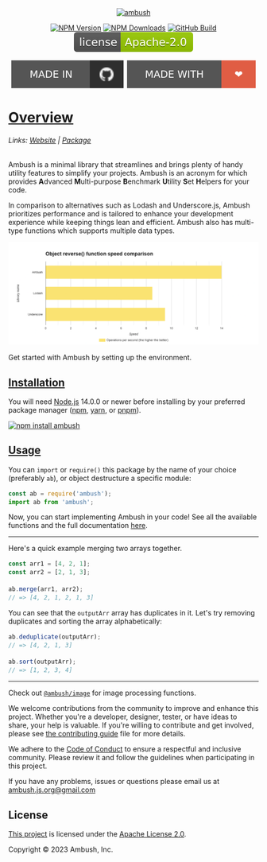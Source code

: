 <div align="center">
    <a href="https://npmjs.com/package/ambush"><img src="https://i.ibb.co/QHbxhTC/ambush-high-resolution-logo-1.png" width="500" alt="ambush" /></a>
    <p>
        <a href="https://www.npmjs.com/package/ambush"><img src="https://img.shields.io/npm/v/ambush" alt="NPM Version"></a>
        <a href="https://www.npmjs.com/package/ambush"><img src="https://img.shields.io/npm/dt/ambush" alt="NPM Downloads"></a>
        <a href="https://github.com/ambushjs/ambush/actions/workflows/tests.yml"><img src="https://img.shields.io/github/actions/workflow/status/ambushjs/ambush/tests.yml" alt="GitHub Build"></a>
        <a href="https://www.apache.org/licenses/LICENSE-2.0"><img src="https://raw.githubusercontent.com/ambushjs/ambush/main/assets/license.svg" alt="GitHub License"></a>
    </p>
    <a href="https://github.com/ambushjs/ambush"><img src="https://raw.githubusercontent.com/ambushjs/ambush/main/assets/github.svg" alt="Made in GitHub"></a>
    <a href="https://github.com/ambushjs/ambush"><img src="https://raw.githubusercontent.com/ambushjs/ambush/main/assets/love.svg" alt="Made with Love"></a>
</div>

<h1>
    <a href="https://ambush.js.org/category/getting-started">Overview</a>
</h1>

<h6>
    Links:
    <a href="https://ambush.js.org">Website</a> |
    <a href="https://npmjs.com/package/ambush">Package</a>
</h6>

Ambush is a minimal library that streamlines and brings plenty of handy utility features to simplify your projects. Ambush is an acronym for which provides **A**dvanced **M**ulti-purpose **B**enchmark **U**tility **S**et **H**elpers for your code.

In comparison to alternatives such as Lodash and Underscore.js, Ambush prioritizes performance and is tailored to enhance your development experience while keeping things lean and efficient. Ambush also has multi-type functions which supports multiple data types.

<img width="550px" src="https://raw.githubusercontent.com/ambushjs/ambush/main/assets/bar.png"></img>

Get started with Ambush by setting up the environment.

<h2>
    <a href="https://ambush.js.org/docs/getting-started/install">Installation</a>
</h2>

You will need [Node.js](https://nodejs.org) 14.0.0 or newer before installing by your preferred package manager ([npm](https://npmjs.com), [yarn](https://yarnpkg.com), or [pnpm](https://pnpm.io)).

<a href="https://npmjs.com/package/ambush">
    <img src="https://nodei.co/npm/ambush.png?mini=true" alt="npm install ambush" />
</a>

<h2>
    <a href="https://ambush.js.org/docs/getting-started/usage">Usage</a>
</h2>

You can `import` or `require()` this package by the name of your choice (preferably `ab`), or object destructure a specific module:

```js
const ab = require('ambush');
import ab from 'ambush';
```

Now, you can start implementing Ambush in your code! See all the available functions and the full documentation [here](https://ambush.js.org).

---

Here's a quick example merging two arrays together.

```js
const arr1 = [4, 2, 1];
const arr2 = [2, 1, 3];

ab.merge(arr1, arr2);
// => [4, 2, 1, 2, 1, 3]
```

You can see that the `outputArr` array has duplicates in it. Let's try removing duplicates and sorting the array alphabetically:

```js
ab.deduplicate(outputArr);
// => [4, 2, 1, 3]

ab.sort(outputArr);
// => [1, 2, 3, 4]
```

---

Check out <a href="https://npmjs.com/package/@ambush/image">`@ambush/image`</a> for image processing functions.

We welcome contributions from the community to improve and enhance this project. Whether you're a developer, designer, tester, or have ideas to share, your help is valuable. If you're willing to contribute and get involved, please see [the contributing guide](https://github.com/ambushjs/ambush/tree/main/CONTRIBUTING.md) file for more details.

We adhere to the [Code of Conduct](https://github.com/ambushjs/ambush/tree/main/CODE_OF_CONDUCT.md) to ensure a respectful and inclusive community. Please review it and follow the guidelines when participating in this project.

If you have any problems, issues or questions please email us at [ambush.js.org@gmail.com](mailto:ambush.js.org@gmail.com)

## License

[This project](https://github.com/ambushjs/ambush/blob/main/LICENSE) is licensed under the [Apache License 2.0](https://apache.org/licenses/LICENSE-2.0).

Copyright © 2023 Ambush, Inc.
